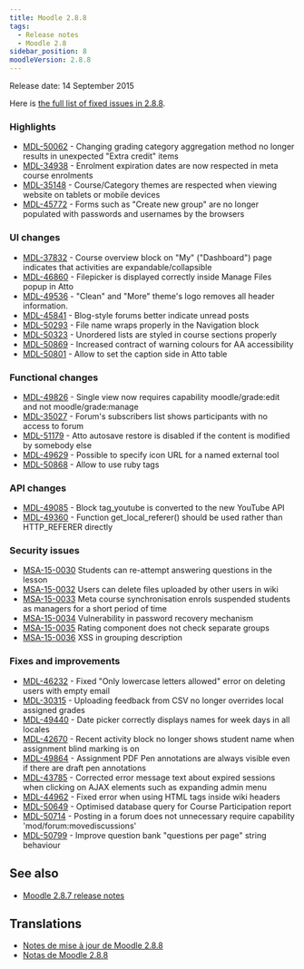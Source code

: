 ```yaml
---
title: Moodle 2.8.8
tags:
  - Release notes
  - Moodle 2.8
sidebar_position: 8
moodleVersion: 2.8.8
---
```

Release date: 14 September 2015

Here is [the full list of fixed issues in 2.8.8](https://tracker.moodle.org/secure/IssueNavigator!executeAdvanced.jspa?jqlQuery=project+%3D+mdl+AND+resolution+%3D+fixed+AND+fixVersion+in+%28%222.8.8%22%29+ORDER+BY+priority+DESC&runQuery=true&clear=true).

### Highlights

- [MDL-50062](https://tracker.moodle.org/browse/MDL-50062) - Changing grading category aggregation method no longer results in unexpected "Extra credit" items
- [MDL-34938](https://tracker.moodle.org/browse/MDL-34938) - Enrolment expiration dates are now respected in meta course enrolments
- [MDL-35148](https://tracker.moodle.org/browse/MDL-35148) - Course/Category themes are respected when viewing website on tablets or mobile devices
- [MDL-45772](https://tracker.moodle.org/browse/MDL-45772) - Forms such as "Create new group" are no longer populated with passwords and usernames by the browsers

### UI changes

- [MDL-37832](https://tracker.moodle.org/browse/MDL-37832) - Course overview block on "My" ("Dashboard") page indicates that activities are expandable/collapsible
- [MDL-46860](https://tracker.moodle.org/browse/MDL-46860) - Filepicker is displayed correctly inside Manage Files popup in Atto
- [MDL-49536](https://tracker.moodle.org/browse/MDL-49536) - "Clean" and "More" theme's logo removes all header information.
- [MDL-45841](https://tracker.moodle.org/browse/MDL-45841) - Blog-style forums better indicate unread posts
- [MDL-50293](https://tracker.moodle.org/browse/MDL-50293) - File name wraps properly in the Navigation block
- [MDL-50323](https://tracker.moodle.org/browse/MDL-50323) - Unordered lists are styled in course sections properly
- [MDL-50869](https://tracker.moodle.org/browse/MDL-50869) - Increased contract of warning colours for AA accessibility
- [MDL-50801](https://tracker.moodle.org/browse/MDL-50801) - Allow to set the caption side in Atto table

### Functional changes

- [MDL-49826](https://tracker.moodle.org/browse/MDL-49826) - Single view now requires capability moodle/grade:edit and not moodle/grade:manage
- [MDL-35027](https://tracker.moodle.org/browse/MDL-35027) - Forum's subscribers list shows participants with no access to forum
- [MDL-51179](https://tracker.moodle.org/browse/MDL-51179) - Atto autosave restore is disabled if the content is modified by somebody else
- [MDL-49629](https://tracker.moodle.org/browse/MDL-49629) - Possible to specify icon URL for a named external tool
- [MDL-50868](https://tracker.moodle.org/browse/MDL-50868) - Allow to use ruby tags

### API changes

- [MDL-49085](https://tracker.moodle.org/browse/MDL-49085) - Block tag_youtube is converted to the new YouTube API
- [MDL-49360](https://tracker.moodle.org/browse/MDL-49360) - Function get_local_referer() should be used rather than HTTP_REFERER directly

### Security issues

- [MSA-15-0030](https://moodle.org/mod/forum/discuss.php?d=320287) Students can re-attempt answering questions in the lesson
- [MSA-15-0032](https://moodle.org/mod/forum/discuss.php?d=320289) Users can delete files uploaded by other users in wiki
- [MSA-15-0033](https://moodle.org/mod/forum/discuss.php?d=320290) Meta course synchronisation enrols suspended students as managers for a short period of time
- [MSA-15-0034](https://moodle.org/mod/forum/discuss.php?d=320291) Vulnerability in password recovery mechanism
- [MSA-15-0035](https://moodle.org/mod/forum/discuss.php?d=320292) Rating component does not check separate groups
- [MSA-15-0036](https://moodle.org/mod/forum/discuss.php?d=320293) XSS in grouping description

### Fixes and improvements

- [MDL-46232](https://tracker.moodle.org/browse/MDL-46232) - Fixed "Only lowercase letters allowed" error on deleting users with empty email
- [MDL-30315](https://tracker.moodle.org/browse/MDL-30315) - Uploading feedback from CSV no longer overrides local assigned grades
- [MDL-49440](https://tracker.moodle.org/browse/MDL-49440) - Date picker correctly displays names for week days in all locales
- [MDL-42670](https://tracker.moodle.org/browse/MDL-42670) - Recent activity block no longer shows student name when assignment blind marking is on
- [MDL-49864](https://tracker.moodle.org/browse/MDL-49864) - Assignment PDF Pen annotations are always visible even if there are draft pen annotations
- [MDL-43785](https://tracker.moodle.org/browse/MDL-43785) - Corrected error message text about expired sessions when clicking on AJAX elements such as expanding admin menu
- [MDL-44962](https://tracker.moodle.org/browse/MDL-44962) - Fixed error when using HTML tags inside wiki headers
- [MDL-50649](https://tracker.moodle.org/browse/MDL-50649) - Optimised database query for Course Participation report
- [MDL-50714](https://tracker.moodle.org/browse/MDL-50714) - Posting in a forum does not unnecessary require capability 'mod/forum:movediscussions'
- [MDL-50799](https://tracker.moodle.org/browse/MDL-50799) - Improve question bank "questions per page" string behaviour

## See also

- [Moodle 2.8.7 release notes](/general/releases/2.8/2.8.7)

## Translations

- [Notes de mise à jour de Moodle 2.8.8](https://docs.moodle.org/fr/Notes_de_mise_à_jour_de_Moodle_2.8.8)
- [Notas de Moodle 2.8.8](https://docs.moodle.org/es/Notas_de_Moodle_2.8.8)
